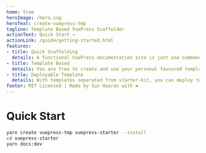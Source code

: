 ```yaml
---
home: true
heroImage: /hero.svg
heroText: create-vuepress-tmp
tagline: Template Based VuePress Scaffolder
actionText: Quick Start →
actionLink: /guide/getting-started.html
features:
- title: Quick Scaffolding
  details: A functional VuePress documentation site is just one command away. Especiall helpful for new users
- title: Template Based
  details: You are free to create and use your personal favoured templates!
- title: Deployable Template
  details: With templates seperated from starter-kit, you can deploy templates and give users a preview
footer: MIT Licensed | Made by Sun Haoran with ❤️
---
```


# Quick Start

```bash
yarn create vuepress-tmp vuepress-starter --install
cd vuepress-starter
yarn docs:dev
```
